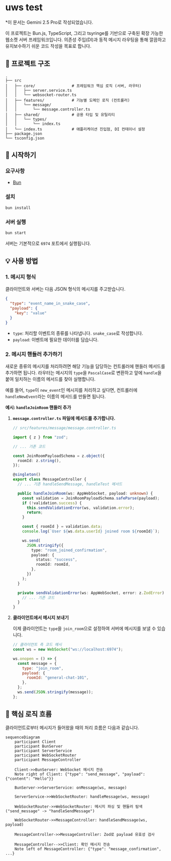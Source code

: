 # uws test

\*이 문서는 Gemini 2.5 Pro로 작성되었습니다.

이 프로젝트는 Bun.js, TypeScript, 그리고 tsyringe를 기반으로 구축된 확장 가능한 웹소켓 서버 프레임워크입니다. 의존성 주입(DI)과 동적 메시지 라우팅을 통해 깔끔하고 유지보수하기 쉬운 코드 작성을 목표로 합니다.

## 📂 프로젝트 구조

```
.
├── src
│   ├── core/                # 프레임워크 핵심 로직 (서버, 라우터)
│   │   ├── server.service.ts
│   │   └── websocket-router.ts
│   ├── features/            # 기능별 도메인 로직 (컨트롤러)
│   │   └── message/
│   │       └── message.controller.ts
│   ├── shared/              # 공용 타입 및 유틸리티
│   │   └── types/
│   │       └── index.ts
│   └── index.ts             # 애플리케이션 진입점, DI 컨테이너 설정
├── package.json
└── tsconfig.json
```

## 🚀 시작하기

### 요구사항

- [Bun](https://bun.sh/)

### 설치

```bash
bun install
```

### 서버 실행

```bash
bun start
```

서버는 기본적으로 `6974` 포트에서 실행됩니다.

## 💡 사용 방법

### 1. 메시지 형식

클라이언트와 서버는 다음 JSON 형식의 메시지를 주고받습니다.

```json
{
  "type": "event_name_in_snake_case",
  "payload": {
    "key": "value"
  }
}
```

- `type`: 처리할 이벤트의 종류를 나타냅니다. `snake_case`로 작성합니다.
- `payload`: 이벤트에 필요한 데이터를 담습니다.

### 2. 메시지 핸들러 추가하기

새로운 종류의 메시지를 처리하려면 해당 기능을 담당하는 컨트롤러에 핸들러 메서드를 추가하면 됩니다. 라우터는 메시지의 `type`을 `PascalCase`로 변환하고 앞에 `handle`을 붙여 일치하는 이름의 메서드를 찾아 실행합니다.

예를 들어, `type`이 `new_event`인 메시지를 처리하고 싶다면, 컨트롤러에 `handleNewEvent`라는 이름의 메서드를 만들면 됩니다.

**예시: `handleJoinRoom` 핸들러 추가**

1.  **`message.controller.ts` 파일에 메서드를 추가합니다.**

    ```typescript
    // src/features/message/message.controller.ts

    import { z } from "zod";

    // ... 기존 코드

    const JoinRoomPayloadSchema = z.object({
      roomId: z.string(),
    });

    @singleton()
    export class MessageController {
      // ... 기존 handleSendMessage, handleTest 메서드

      public handleJoinRoom(ws: AppWebSocket, payload: unknown) {
        const validation = JoinRoomPayloadSchema.safeParse(payload);
        if (!validation.success) {
          this.sendValidationError(ws, validation.error);
          return;
        }

        const { roomId } = validation.data;
        console.log(`User ${ws.data.userId} joined room ${roomId}`);

        ws.send(
          JSON.stringify({
            type: "room_joined_confirmation",
            payload: {
              status: "success",
              roomId: roomId,
            },
          })
        );
      }

      private sendValidationError(ws: AppWebSocket, error: z.ZodError) {
        // ... 기존 코드
      }
    }
    ```

2.  **클라이언트에서 메시지 보내기**

    이제 클라이언트는 `type`을 `join_room`으로 설정하여 서버에 메시지를 보낼 수 있습니다.

    ```javascript
    // 클라이언트 측 코드 예시
    const ws = new WebSocket("ws://localhost:6974");

    ws.onopen = () => {
      const message = {
        type: "join_room",
        payload: {
          roomId: "general-chat-101",
        },
      };
      ws.send(JSON.stringify(message));
    };
    ```

## 🌊 핵심 로직 흐름

클라이언트로부터 메시지가 들어왔을 때의 처리 흐름은 다음과 같습니다.

```mermaid
sequenceDiagram
    participant Client
    participant BunServer
    participant ServerService
    participant WebSocketRouter
    participant MessageController

    Client->>BunServer: WebSocket 메시지 전송
    Note right of Client: {"type": "send_message", "payload": {"content": "Hello"}}

    BunServer->>ServerService: onMessage(ws, message)

    ServerService->>WebSocketRouter: handleMessage(ws, message)

    WebSocketRouter->>WebSocketRouter: 메시지 파싱 및 핸들러 탐색 ("send_message" -> "handleSendMessage")

    WebSocketRouter->>MessageController: handleSendMessage(ws, payload)

    MessageController->>MessageController: Zod로 payload 유효성 검사

    MessageController-->>Client: 확인 메시지 전송
    Note left of MessageController: {"type": "message_confirmation", ...}
```
